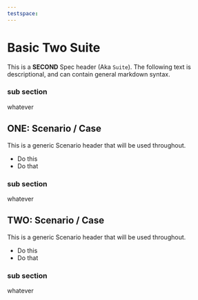 ```yaml
---
testspace:
---
```


# Basic Two Suite

This is a **SECOND** Spec header (Aka `Suite`). The following text is descriptional, and can
contain general markdown syntax. 

### sub section
whatever

## ONE: Scenario / Case 
This is a generic Scenario header that will be used throughout.

  * Do this
  * Do that

### sub section
whatever

## TWO: Scenario / Case 
This is a generic Scenario header that will be used throughout.

  * Do this
  * Do that


### sub section
whatever
